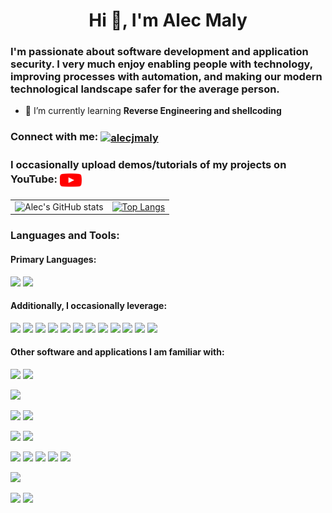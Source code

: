 <!-- 
    badges:             https://shields.io/
    badge icon urls:    https://simpleicons.org/
 -->

<h1 align="center">Hi 👋, I'm Alec Maly</h1>

<h3 align="left">I'm passionate about software development and application security. I very much enjoy enabling people with technology, improving processes with automation, and making our modern technological landscape safer for the average person.</h3>

- 🌱 I’m currently learning **Reverse Engineering and shellcoding**

<h3 align="left">Connect with me:
    <a href="https://linkedin.com/in/alecjmaly" target="blank"><img align="center" src="https://raw.githubusercontent.com/rahuldkjain/github-profile-readme-generator/master/src/images/icons/Social/linked-in-alt.svg" alt="alecjmaly" height="20" width="25" /></a>
</h3>

<h3 align="left">I occasionally upload demos/tutorials of my projects on YouTube:
    <a href="https://www.youtube.com/channel/UCdLLop7QOkTgKlLtzlU1PkA/videos" target="blank"><img align="center" src="https://raw.githubusercontent.com/alecjmaly/alecjmaly/main/youtube-logo.svg" alt="alecjmaly" height="30" width="35" /></a>
</h3>



| | |
| ----- | ---- |
| ![Alec's GitHub stats](https://github-readme-stats.vercel.app/api?username=alecjmaly&show_icons=true&theme=radical)  |  [![Top Langs](https://github-readme-stats.vercel.app/api/top-langs/?username=alecjmaly&layout=compact)](https://github.com/alecjmaly/github-readme-stats) |

<h3 align="left">Languages and Tools:</h3>

<h4 align="left">Primary Languages:</h3>

![](https://img.shields.io/badge/JavaScript-informational?style=flat&logo=javascript&logoColor=white&color=2bbc8a)
![](https://img.shields.io/badge/PowerShell-informational?style=flat&logo=PowerShell&logoColor=white&color=2bbc8a)


<h4 align="left">Additionally, I occasionally leverage:</h3>

![](https://img.shields.io/badge/Bash-informational?style=flat&logo=GNUBash&logoColor=white&color=2bbc8a)
![](https://img.shields.io/badge/Python-informational?style=flat&logo=Python&logoColor=white&color=2bbc8a)
![](https://img.shields.io/badge/TypeScript-informational?style=flat&logo=TypeScript&logoColor=white&color=2bbc8a)
![](https://img.shields.io/badge/DAX-informational?style=flat&logo=DAX&logoColor=white&color=2bbc8a)
![](https://img.shields.io/badge/M-informational?style=flat&color=2bbc8a)
![](https://img.shields.io/badge/SQL-informational?style=flat&color=2bbc8a)
![](https://img.shields.io/badge/Java-informational?style=flat&logo=Java&logoColor=white&color=2bbc8a)
![](https://img.shields.io/badge/C/C++/C%23-informational?style=flat&logo=c&logoColor=white&color=2bbc8a)
![](https://img.shields.io/badge/Visual%20Basic-informational?style=flat&color=2bbc8a)
![](https://img.shields.io/badge/HTML-informational?style=flat&logo=html5&logoColor=white&color=2bbc8a)
![](https://img.shields.io/badge/CSS-informational?style=flat&logo=css3&logoColor=white&color=2bbc8a)
![](https://img.shields.io/badge/Assembly-informational?style=flat&color=2bbc8a)

<h4 align="left">Other software and applications I am familiar with:</h3>

![](https://img.shields.io/badge/OS-Windows-informational?style=flat&logo=windows&logoColor=white&color=2bbc8a)
![](https://img.shields.io/badge/OS-Linux-informational?style=flat&logo=linux&logoColor=white&color=2bbc8a)



![](https://img.shields.io/badge/Cloud-Microsoft%20Azure-informational?style=flat&logo=MicrosoftAzure&logoColor=white&color=2bbc8a)
<br>

![](https://img.shields.io/badge/Editor-VS%20Code-informational?style=flat&logo=visualstudiocode&logoColor=white&color=2bbc8a)
![](https://img.shields.io/badge/Editor-vim-informational?style=flat&logo=vim&logoColor=white&color=2bbc8a)
<br>

![](https://img.shields.io/badge/source%20control-git-informational?style=flat&logo=git&logoColor=white&color=2bbc8a)
![](https://img.shields.io/badge/containerization-docker-informational?style=flat&logo=docker&logoColor=white&color=2bbc8a)
<br>

![](https://img.shields.io/badge/API-Postman-informational?style=flat&logo=postman&logoColor=white&color=2bbc8a)
![](https://img.shields.io/badge/API-BurpSuite-informational?style=flat&color=2bbc8a)
![](https://img.shields.io/badge/disassembler-Ghidra-informational?style=flat&color=2bbc8a)
![](https://img.shields.io/badge/debugger-x64dbg-informational?style=flat&color=2bbc8a)
![](https://img.shields.io/badge/debugger-gdb-informational?style=flat&color=2bbc8a)
<br>

![](https://img.shields.io/badge/image%20processing-GIMP-informational?style=flat&logo=gimp&logoColor=white&color=2bbc8a)
<br>

![](https://img.shields.io/badge/framework-React-informational?style=flat&logo=React&logoColor=white&color=2bbc8a)
![](https://img.shields.io/badge/Node.js-informational?style=flat&logo=node.js&logoColor=white&color=2bbc8a)







